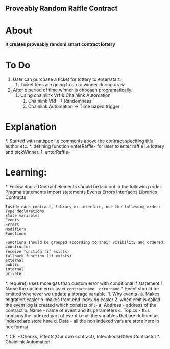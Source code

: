 ## Proveably Random Raffle Contract

# About

**It creates proveably random smart contract lottery**

# To Do

1. User can purchase a ticket for lottery to enter/start.
    1. Ticket fees are going to go to winner during draw.
2. After x period of time winner is choosen programatically.
    1. Using chainlink Vrf & Chainlink Automation
        1. Chainlink VRF -> Randomness
        2. Chainlink Automation -> Time based trigger



# Explanation



*. Started with natspec i.e comments above the contract specifing title author etc.
*. defining function enterRaffle- for user to enter raffle i.e lottery and pickWinner.
    1. enterRaffle- 


# Learning:
*. Follow docs-
    Contract elements should be laid out in the following order:
    Pragma statements
    Import statements
    Events
    Errors
    Interfaces
    Libraries
    Contracts

    Inside each contract, library or interface, use the following order:
    Type declarations
    State variables
    Events
    Errors
    Modifiers
    Functions

    Functions should be grouped according to their visibility and ordered:
    constructor
    receive function (if exists)
    fallback function (if exists)
    external
    public
    internal
    private

*. require() uses more gas than custom error with conditional if statement
        1. Name the custom error as => ```contractname__errorname```
*. Event should be emitted whenever we update a storage variable.
        1. Why events-
            a. Makes migration easier
            b. makes front end indexing easier
        2. when emit is called the event log is created which consists of :-
            a. Address - address of the contract
            b. Name -  name of event and its parameters
            c. Topics - this contians the indexed part of event i.e all the variables that are defined as indexed are store here
            d. Data - all the non indexed vars are store here in hex format


*. CEI - Checks, Effects(Our own contract), Interations(Other Contracts)
*. Chainlink Automation 

